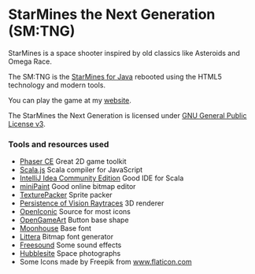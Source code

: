 # StarMines the Next Generation (SM:TNG)

StarMines is a space shooter inspired by old classics like Asteroids and Omega Race.

The SM:TNG is the [StarMines for Java](http://jpkware.com/smj/StarMines.html) rebooted 
using the HTML5 technology and modern tools.

You can play the game at my [website](https://www.jpkware.com/smtng/).

The StarMines the Next Generation is licensed under [GNU General Public License v3](LICENSE).

### Tools and resources used

- [Phaser CE](https://github.com/photonstorm/phaser-ce) Great 2D game toolkit 
- [Scala.js](http://www.scala-js.org/) Scala compiler for JavaScript
- [IntelliJ Idea Community Edition](https://www.jetbrains.com/idea/) Good IDE for Scala
- [miniPaint](https://viliusle.github.io/miniPaint/) Good online bitmap editor
- [TexturePacker](https://www.codeandweb.com/texturepacker) Sprite packer
- [Persistence of Vision Raytraces](http://www.povray.org/) 3D renderer
- [OpenIconic](https://useiconic.com/open) Source for most icons
- [OpenGameArt](https://opengameart.org/) Button base shape
- [Moonhouse](https://www.dafont.com/moonhouse.font) Base font
- [Littera](http://kvazars.com/littera/) Bitmap font generator
- [Freesound](http://freesound.org/) Some sound effects
- [Hubblesite](http://hubblesite.org/) Space photographs
- Some Icons made by Freepik from www.flaticon.com 